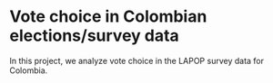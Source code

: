 # Vote choice in Colombian elections/survey data

In this project, we analyze vote choice in the LAPOP survey data for Colombia.
